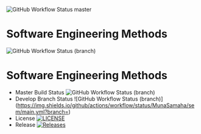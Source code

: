 ![GitHub Workflow Status master](https://img.shields.io/github/actions/workflow/status/MunaSamaha/sem/main.yml?branch=master)
# Software Engineering Methods
![GitHub Workflow Status (branch)](https://img.shields.io/github/actions/workflow/status/MunaSamaha/sem/main.yml?branch=<branch>)
# Software Engineering Methods
* Master Build Status ![GitHub Workflow Status (branch)](https://img.shields.io/github/actions/workflow/status/MunaSamaha/sem/main.yml?branch=master)
* Develop Branch Status ![GitHub Workflow Status (branch)](https://img.shields.io/github/actions/workflow/status/MunaSamaha/sem/main.yml?branch=<develop branch>)
* License [![LICENSE](https://img.shields.io/github/license/MunaSamaha/sem.svg?style=flat-square)](https://github.com/MunaSamaha/sem/blob/master/LICENSE)
* Release [![Releases](https://img.shields.io/github/release/MunaSamaha/sem/all.svg?style=flat-square)](https://github.com/MunaSamaha/sem/releases)
